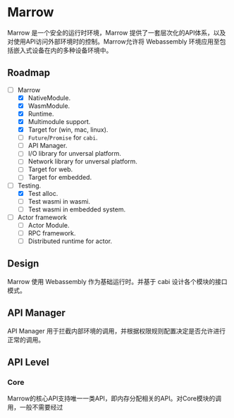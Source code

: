 # Marrow
Marrow 是一个安全的运行时环境，Marrow 提供了一套层次化的API体系，以及对使用API访问外部环境时的控制。Marrow允许将 Webassembly 环境应用至包括嵌入式设备在内的多种设备环境中。

## Roadmap

- [ ] Marrow
  - [X] NativeModule.
  - [X] WasmModule.
  - [X] Runtime.
  - [X] Multimodule support.
  - [X] Target for (win, mac, linux).
  - [ ] `Future`/`Promise` for `cabi`.
  - [ ] API Manager.
  - [ ] I/O library for unversal platform.
  - [ ] Network library for unversal platform.
  - [ ] Target for web.
  - [ ] Target for embedded.
- [ ] Testing.
  - [X] Test alloc.
  - [ ] Test wasmi in wasmi.
  - [ ] Test wasmi in embedded system.
- [ ] Actor framework
  - [ ] Actor Module.
  - [ ] RPC framework.
  - [ ] Distributed runtime for actor.

## Design

Marrow 使用 Webassembly 作为基础运行时。并基于 cabi 设计各个模块的接口模式。

## API Manager

API Manager 用于拦截内部环境的调用，并根据权限规则配置决定是否允许进行正常的调用。

## API Level
### Core

Marrow的核心API支持唯一一类API，即内存分配相关的API。对Core模块的调用，一般不需要经过

